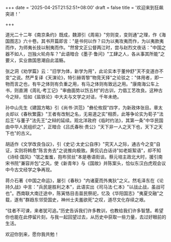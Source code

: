 +++
date = '2025-04-25T21:52:51+08:00'
draft = false
title = '欢迎来到狂飙突进！'

+++

道光二十二年《南京条约》既成，魏源引《周易》"穷则变，变则通"之理，作《海国图志》六十卷。其书开篇即言："是书何以作？曰为以夷攻夷而作，为以夷款夷而作，为师夷长技以制夷而作。"然曾文正公督两江时，尝与赵烈文夜话："中国之器不如人，岂独火轮舟车？"此语暗合《墨子·鲁问》"工肆之人，各从事其所能"之要义，实业救国思潮自此滥觞。



张之洞《劝学篇》云："旧学为体，新学为用"，此论实本于董仲舒"天不变道亦不变"之说。然严复译《天演论》，特引赫胥黎"物竞天择"之论驳之："体用者，即一物而言之也，有牛之体则有负重之用，有马之体则有致远之用。"康南海公车上书，则直溯《周礼·考工记》"审曲面势以饬五材"的古训，力倡工艺改良。这种古今之辩，恰如《盐铁论》中大夫与文学之对诘，千年未绝。



孙中山先生《建国方略》引《尚书·洪范》"彝伦攸叙"四字，为新政体张目。章太炎却以《春秋繁露》"王者有改制之名，无易道之实"相质，此等争论实为荀子"法后王"与董子"法先王"之辩的延续。观北洋政府《临时约法》，其第一条"中华民国由中华人民组织之"，正暗合《吕氏春秋·贵公》"天下非一人之天下也，天下之天下也"的古义。



胡适作《文学改良刍议》，引《史记·太史公自序》"究天人之际，通古今之变"自证，实则将韩愈"陈言务去"之说推向极致。黄侃讥白话诗"如老妪絮语"，却不知《诗经·国风》"氓之蚩蚩，抱布贸丝"本是巷语街谈。蔡元培主政北大时，援引南宋书院"兼容并包"之风，使《新青年》与《国故》并陈案头，恰似东汉白虎观会议中今古文经学之争再现。



蒋介石著《中国之命运》，屡引《春秋》"内诸夏而外夷狄"之义。然毛泽东在《论持久战》中言："兵民是胜利之本"，此语实出《司马法·仁本》"以战止战，虽战可也"。西南联大南迁途中，陈寅恪目击苗民祭祀，忆及《华阳国志》"夷夏交融"之载，遂有"群趋东邻受国史，神州士夫羞欲死"之叹，道尽文化存续之艰。



“往者不可谏，来者犹可追。”历史告诉我们许多教训，也教给我们许多智慧。希望你也能在此停留片刻，与我一起回望过去，从历史中获取一些力量，去过好眼前的生活。



欢迎你到来，愿你我共勉！
